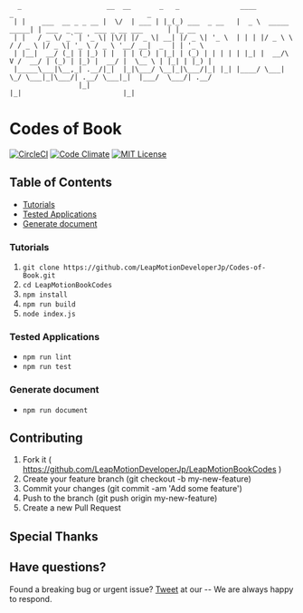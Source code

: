 ```
  _                     __  __       _   _               ____                 _                                 _       
 | |    ___  __ _ _ __ |  \/  | ___ | |_(_) ___  _ __   |  _ \  _____   _____| | ___  _ __   ___ _ __ ___      | |_ __  
 | |   / _ \/ _` | '_ \| |\/| |/ _ \| __| |/ _ \| '_ \  | | | |/ _ \ \ / / _ \ |/ _ \| '_ \ / _ \ '__/ __|  _  | | '_ \ 
 | |__|  __/ (_| | |_) | |  | | (_) | |_| | (_) | | | | | |_| |  __/\ V /  __/ | (_) | |_) |  __/ |  \__ \ | |_| | |_) |
 |_____\___|\__,_| .__/|_|  |_|\___/ \__|_|\___/|_| |_| |____/ \___| \_/ \___|_|\___/| .__/ \___|_|  |___/  \___/| .__/ 
                 |_|                                                                 |_|                         |_|    
```

# Codes of Book
[![CircleCI](https://circleci.com/gh/LeapMotionDeveloperJp/LeapMotionBookCodes.svg?style=svg)](https://circleci.com/gh/LeapMotionDeveloperJp/LeapMotionBookCodes)
[![Code Climate](https://codeclimate.com/github/LeapMotionDeveloperJp/LeapMotionBookCodes/badges/gpa.svg)](https://codeclimate.com/github/LeapMotionDeveloperJp/LeapMotionBookCodes)
[![MIT License](http://img.shields.io/badge/license-MIT-blue.svg?style=flat)](LICENSE)

## Table of Contents
* [Tutorials](https://github.com/LeapMotionDeveloperJp/LeapMotionBookCodes#tutorials)
* [Tested Applications](https://github.com/LeapMotionDeveloperJp/LeapMotionBookCodes#tested-applications)
* [Generate document](https://github.com/LeapMotionDeveloperJp/LeapMotionBookCodes#generate-document)

### Tutorials
1. `` git clone https://github.com/LeapMotionDeveloperJp/Codes-of-Book.git ``
1. `` cd LeapMotionBookCodes ``
1. `` npm install ``
1. `` npm run build ``
1. `` node index.js ``

### Tested Applications
* `` npm run lint ``
* `` npm run test ``

### Generate document
* `` npm run document ``

## Contributing
1. Fork it ( https://github.com/LeapMotionDeveloperJp/LeapMotionBookCodes )
1. Create your feature branch (git checkout -b my-new-feature)
1. Commit your changes (git commit -am 'Add some feature')
1. Push to the branch (git push origin my-new-feature)
1. Create a new Pull Request

## Special Thanks

## Have questions? 
Found a breaking bug or urgent issue? [Tweet](https://twitter.com/LMDJBot) at our -- We are always happy to respond.

